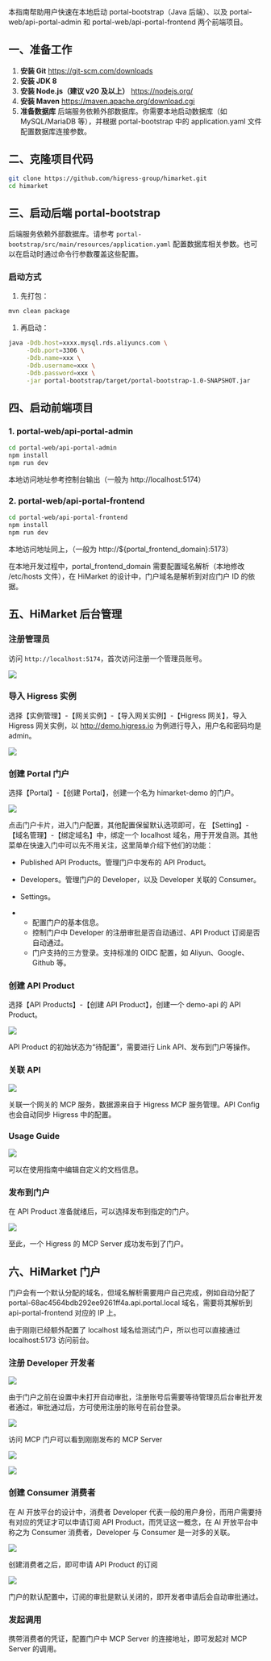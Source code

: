 本指南帮助用户快速在本地启动 portal-bootstrap（Java 后端）、以及 portal-web/api-portal-admin 和 portal-web/api-portal-frontend 两个前端项目。

## 一、准备工作

1. **安装 Git**
   https://git-scm.com/downloads
2. **安装 JDK 8**
3. **安装 Node.js（建议 v20 及以上）**
   https://nodejs.org/
4. **安装 Maven**
   https://maven.apache.org/download.cgi
5. **准备数据库**
   后端服务依赖外部数据库。你需要本地启动数据库（如 MySQL/MariaDB 等），并根据 portal-bootstrap 中的 application.yaml 文件配置数据库连接参数。

## 二、克隆项目代码

```bash
git clone https://github.com/higress-group/himarket.git
cd himarket
```

## 三、启动后端 portal-bootstrap

后端服务依赖外部数据库。请参考 `portal-bootstrap/src/main/resources/application.yaml` 配置数据库相关参数。也可以在启动时通过命令行参数覆盖这些配置。

### 启动方式

1. 先打包：

```bash
mvn clean package
```

1. 再启动：

```bash
java -Ddb.host=xxxx.mysql.rds.aliyuncs.com \
     -Ddb.port=3306 \
     -Ddb.name=xxx \
     -Ddb.username=xxx \
     -Ddb.password=xxx \
     -jar portal-bootstrap/target/portal-bootstrap-1.0-SNAPSHOT.jar
```

## 四、启动前端项目

### 1. portal-web/api-portal-admin

```bash
cd portal-web/api-portal-admin
npm install
npm run dev
```

本地访问地址参考控制台输出（一般为 http://localhost:5174）

### 2. portal-web/api-portal-frontend

```bash
cd portal-web/api-portal-frontend
npm install
npm run dev
```

本地访问地址同上，（一般为 http://${portal_frontend_domain}:5173）

在本地开发过程中，portal_frontend_domain 需要配置域名解析（本地修改 /etc/hosts 文件），在 HiMarket 的设计中，门户域名是解析到对应门户 ID 的依据。

## 五、HiMarket 后台管理

### 注册管理员

访问 `http://localhost:5174`，首次访问注册一个管理员账号。

![](https://github.com/user-attachments/assets/9e5c8350-5a82-489e-827c-c809f5a16d29)

### 导入 Higress 实例

选择【实例管理】-【网关实例】-【导入网关实例】-【Higress 网关】，导入 Higress 网关实例，以 http://demo.higress.io	为例进行导入，用户名和密码均是 admin。

![](https://github.com/user-attachments/assets/a4876341-595c-497f-bc59-51f36f5ed18a)

### 创建 Portal 门户

选择【Portal】-【创建 Portal】，创建一个名为 himarket-demo 的门户。

![](https://github.com/user-attachments/assets/5d0b466f-d6d8-4f24-bb23-1133311911f8)

点击门户卡片，进入门户配置，其他配置保留默认选项即可，在 【Setting】-【域名管理】-【绑定域名】中，绑定一个 localhost 域名，用于开发自测。其他菜单在快速入门中可以先不用关注，这里简单介绍下他们的功能：

- Published API Products。管理门户中发布的 API Product。
- Developers。管理门户的 Developer，以及 Developer 关联的 Consumer。
- Settings。

- - 配置门户的基本信息。
  - 控制门户中 Developer 的注册审批是否自动通过、API Product 订阅是否自动通过。
  - 门户支持的三方登录。支持标准的 OIDC 配置，如 Aliyun、Google、Github 等。

### 创建 API Product

选择【API Products】-【创建 API Product】，创建一个 demo-api 的 API Product。

![](https://github.com/user-attachments/assets/d3d1f0fe-124b-4397-855d-c704e64c1f32)

API Product 的初始状态为“待配置”，需要进行 Link API、发布到门户等操作。

### 关联 API

![](https://github.com/user-attachments/assets/3431e4cc-683c-4cb5-9adb-e463bc540c1d)

关联一个网关的 MCP 服务，数据源来自于 Higress MCP 服务管理。API Config 也会自动同步 Higress 中的配置。

### Usage Guide

![](https://github.com/user-attachments/assets/bf4bd230-57ab-4b91-b309-1e0cbf88ef21)

可以在使用指南中编辑自定义的文档信息。

### 发布到门户

在 API Product 准备就绪后，可以选择发布到指定的门户。

![](https://github.com/user-attachments/assets/acccaf9e-baa5-46d4-a6c3-c2386845941e)

至此，一个 Higress 的 MCP Server 成功发布到了门户。

## 六、HiMarket 门户

门户会有一个默认分配的域名，但域名解析需要用户自己完成，例如自动分配了 portal-68ac4564bdb292ee9261ff4a.api.portal.local 域名，需要将其解析到 api-portal-frontend 对应的 IP 上。

由于刚刚已经额外配置了 localhost 域名给测试门户，所以也可以直接通过 localhost:5173 访问前台。

### 注册 Developer 开发者

![](https://github.com/user-attachments/assets/6d071297-4f9e-4518-919a-34591c3a9fb4)

由于门户之前在设置中未打开自动审批，注册账号后需要等待管理员后台审批开发者通过，审批通过后，方可使用注册的账号在前台登录。

![](https://github.com/user-attachments/assets/79d5abaa-3eaf-4d58-aa84-58aed5784050)

访问 MCP 门户可以看到刚刚发布的 MCP Server

![](https://github.com/user-attachments/assets/d50d0f61-d7b0-4a4b-93b0-7fe259950992)

![](https://github.com/user-attachments/assets/7eabf879-f155-4fd1-b516-9072915a182f)

### 创建 Consumer 消费者

在 AI 开放平台的设计中，消费者 Developer 代表一般的用户身份，而用户需要持有对应的凭证才可以申请订阅 API Product，而凭证这一概念，在 AI 开放平台中称之为 Consumer 消费者，Developer 与 Consumer 是一对多的关联。

![](https://github.com/user-attachments/assets/e98be911-1889-4aa7-973b-9f2222d14c3f)

创建消费者之后，即可申请 API Product 的订阅

![](https://github.com/user-attachments/assets/17d79309-3b58-42f1-8f96-163b6df23853)

门户的默认配置中，订阅的审批是默认关闭的，即开发者申请后会自动审批通过。

### 发起调用

携带消费者的凭证，配置门户中 MCP Server 的连接地址，即可发起对 MCP Server 的调用。
